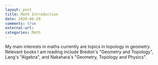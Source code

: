 ```yaml
---
layout: post
title: Math Introduction
date: 2020-06-29
comments: true
external-url:
categories: Math
---
```


My main interests in maths currently are topics in topology in geometry. Relevant books I am reading include Bredon's "Geometry and Topology", Lang's "Algebra", and Nakahara's 
"Geometry, Topology and Physics".

